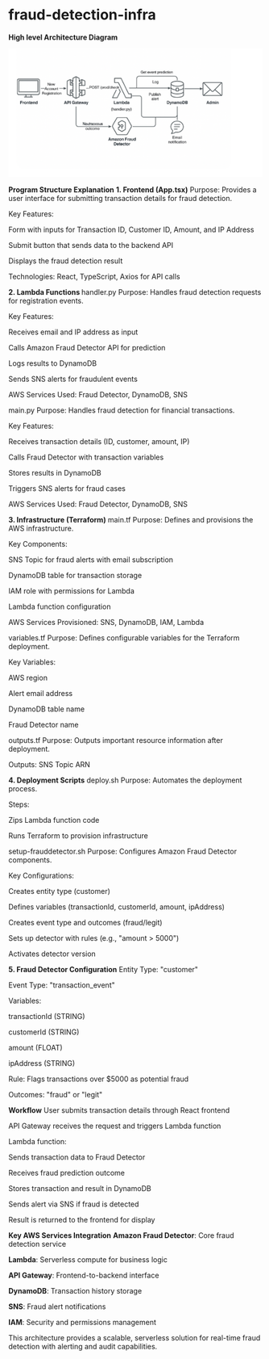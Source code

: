 # fraud-detection-infra

<b> High level Architecture Diagram </b>

![alt text](image-1.png)

<b>Program Structure Explanation</b>
<b>1. Frontend (App.tsx)</b>
Purpose: Provides a user interface for submitting transaction details for fraud detection.

Key Features:

Form with inputs for Transaction ID, Customer ID, Amount, and IP Address

Submit button that sends data to the backend API

Displays the fraud detection result

Technologies: React, TypeScript, Axios for API calls

<b> 2. Lambda Functions </b>
handler.py
Purpose: Handles fraud detection requests for registration events.

Key Features:

Receives email and IP address as input

Calls Amazon Fraud Detector API for prediction

Logs results to DynamoDB

Sends SNS alerts for fraudulent events

AWS Services Used: Fraud Detector, DynamoDB, SNS

main.py
Purpose: Handles fraud detection for financial transactions.

Key Features:

Receives transaction details (ID, customer, amount, IP)

Calls Fraud Detector with transaction variables

Stores results in DynamoDB

Triggers SNS alerts for fraud cases

AWS Services Used: Fraud Detector, DynamoDB, SNS

<b>3. Infrastructure (Terraform)</b>
main.tf
Purpose: Defines and provisions the AWS infrastructure.

Key Components:

SNS Topic for fraud alerts with email subscription

DynamoDB table for transaction storage

IAM role with permissions for Lambda

Lambda function configuration

AWS Services Provisioned: SNS, DynamoDB, IAM, Lambda

variables.tf
Purpose: Defines configurable variables for the Terraform deployment.

Key Variables:

AWS region

Alert email address

DynamoDB table name

Fraud Detector name

outputs.tf
Purpose: Outputs important resource information after deployment.

Outputs: SNS Topic ARN

<b>4. Deployment Scripts</b>
deploy.sh
Purpose: Automates the deployment process.

Steps:

Zips Lambda function code

Runs Terraform to provision infrastructure

setup-frauddetector.sh
Purpose: Configures Amazon Fraud Detector components.

Key Configurations:

Creates entity type (customer)

Defines variables (transactionId, customerId, amount, ipAddress)

Creates event type and outcomes (fraud/legit)

Sets up detector with rules (e.g., "amount > 5000")

Activates detector version

<b>5. Fraud Detector Configuration</b>
Entity Type: "customer"

Event Type: "transaction_event"

Variables:

transactionId (STRING)

customerId (STRING)

amount (FLOAT)

ipAddress (STRING)

Rule: Flags transactions over $5000 as potential fraud

Outcomes: "fraud" or "legit"

<b>Workflow</b>
User submits transaction details through React frontend

API Gateway receives the request and triggers Lambda function

Lambda function:

Sends transaction data to Fraud Detector

Receives fraud prediction outcome

Stores transaction and result in DynamoDB

Sends alert via SNS if fraud is detected

Result is returned to the frontend for display

<b>Key AWS Services Integration</b>
<b>Amazon Fraud Detector</b>: Core fraud detection service

<b>Lambda</b>: Serverless compute for business logic

<b>API Gateway</b>: Frontend-to-backend interface

<b>DynamoDB</b>: Transaction history storage

<b>SNS</b>: Fraud alert notifications

<b>IAM</b>: Security and permissions management

This architecture provides a scalable, serverless solution for real-time fraud detection with alerting and audit capabilities.